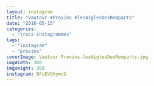 ```yaml
---
layout: instagram
title: "Vautour #Provins #lesAiglesDesRemparts"
date: "2016-05-15"
categories: 
  - "trucs-instagrammes"
tags: 
  - "instagram"
  - "provins"
coverImage: Vautour-Provins-lesAiglesDesRemparts.jpg
imgWidth: 360
imgHeight: 360
instagram: BFcEVOhymcG
---
```

